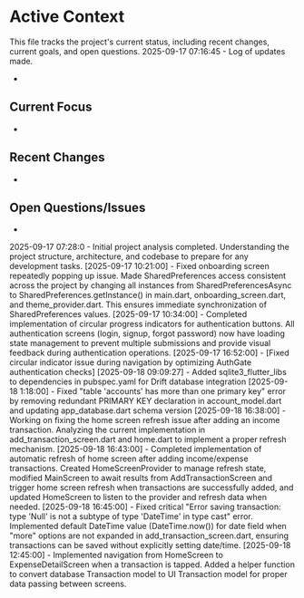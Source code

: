 # Active Context

This file tracks the project's current status, including recent changes, current goals, and open questions.
2025-09-17 07:16:45 - Log of updates made.

*

## Current Focus

*   

## Recent Changes

*   

## Open Questions/Issues

*   
2025-09-17 07:28:0 - Initial project analysis completed. Understanding the project structure, architecture, and codebase to prepare for any development tasks.
[2025-09-17 10:21:00] - Fixed onboarding screen repeatedly popping up issue. Made SharedPreferences access consistent across the project by changing all instances from SharedPreferencesAsync to SharedPreferences.getInstance() in main.dart, onboarding_screen.dart, and theme_provider.dart. This ensures immediate synchronization of SharedPreferences values.
[2025-09-17 10:34:00] - Completed implementation of circular progress indicators for authentication buttons. All authentication screens (login, signup, forgot password) now have loading state management to prevent multiple submissions and provide visual feedback during authentication operations.
[2025-09-17 16:52:00] - [Fixed circular indicator issue during navigation by optimizing AuthGate authentication checks]
[2025-09-18 09:09:27] - Added sqlite3_flutter_libs to dependencies in pubspec.yaml for Drift database integration
[2025-09-18 1:18:00] - Fixed "table 'accounts' has more than one primary key" error by removing redundant PRIMARY KEY declaration in account_model.dart and updating app_database.dart schema version
[2025-09-18 16:38:00] - Working on fixing the home screen refresh issue after adding an income transaction. Analyzing the current implementation in add_transaction_screen.dart and home.dart to implement a proper refresh mechanism.
[2025-09-18 16:43:00] - Completed implementation of automatic refresh of home screen after adding income/expense transactions. Created HomeScreenProvider to manage refresh state, modified MainScreen to await results from AddTransactionScreen and trigger home screen refresh when transactions are successfully added, and updated HomeScreen to listen to the provider and refresh data when needed.
[2025-09-18 16:45:00] - Fixed critical "Error saving transaction: type 'Null' is not a subtype of type 'DateTime' in type cast" error. Implemented default DateTime value (DateTime.now()) for date field when "more" options are not expanded in add_transaction_screen.dart, ensuring transactions can be saved without explicitly setting date/time.
[2025-09-18 12:45:00] - Implemented navigation from HomeScreen to ExpenseDetailScreen when a transaction is tapped. Added a helper function to convert database Transaction model to UI Transaction model for proper data passing between screens.
